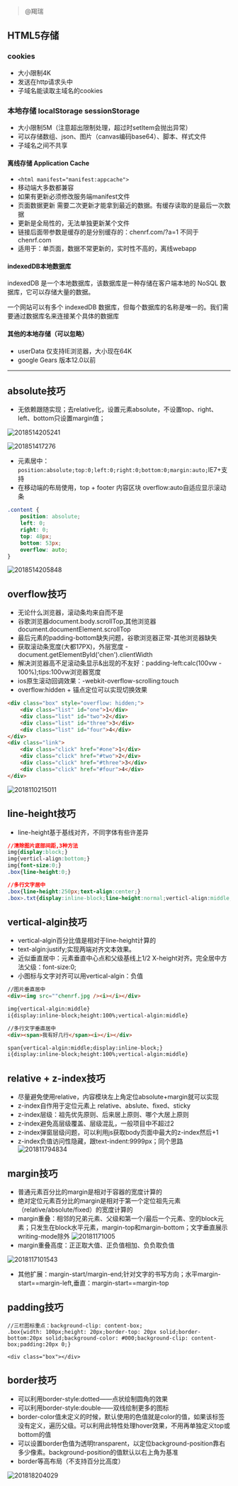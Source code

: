 > @羯瑞

## HTML5存储

### cookies

* 大小限制4K
* 发送在http请求头中
* 子域名能读取主域名的cookies

### 本地存储 localStorage sessionStorage 

* 大小限制5M（注意超出限制处理，超过时setItem会抛出异常）
* 可以存储数组、json、图片（canvas编码base64）、脚本、样式文件
* 子域名之间不共享

#### 离线存储 Application Cache

* `<html manifest="manifest:appcache">`
* 移动端大多数都兼容
* 如果有更新必须修改服务端manifest文件
* 页面数据更新 需要二次更新才能拿到最近的数据。有缓存读取的是最后一次数据
* 更新是全局性的，无法单独更新某个文件
* 链接后面带参数是缓存的是分别缓存的：chenrf.com/?a=1 不同于 chenrf.com
* 适用于：单页面，数据不常更新的，实时性不高的，离线webapp

#### indexedDB本地数据库

indexedDB 是一个本地数据库，该数据库是一种存储在客户端本地的 NoSQL 数据库，它可以存储大量的数据。

一个网站可以有多个 indexedDB 数据库，但每个数据库的名称是唯一的。我们需要通过数据库名来连接某个具体的数据库

#### 其他的本地存储（可以忽略）

* userData 仅支持IE浏览器，大小现在64K
* google Gears 版本12.0以前

---

## absolute技巧

* 无依赖跟随实现；去relative化，设置元素absolute，不设置top、right、left、bottom只设置margin值；

![2018514205241](http://cdn.chenrf.com/2018514205241.png)

![201851417276](http://cdn.chenrf.com/201851417276.png)

* 元素居中：`position:absolute;top:0;left:0;right:0;bottom:0;margin:auto;`IE7+支持
* 在移动端的布局使用，top + footer 内容区块 overflow:auto自适应显示滚动条

```css
.content {
    position: absolute;
    left: 0;
    right: 0;
    top: 48px;
    bottom: 53px;
    overflow: auto;
}
```
![2018514205848](http://cdn.chenrf.com/2018514205848.png)

## overflow技巧

* 无论什么浏览器，滚动条均来自<html>而不是<body>
* 谷歌浏览器document.body.scrollTop,其他浏览器document.documentElement.scrollTop
* 最后元素的padding-bottom缺失问题，谷歌浏览器正常-其他浏览器缺失
* 获取滚动条宽度(大都17PX)，外层宽度 - document.getElementById('chen').clientWidth
* 解决浏览器高不足滚动条显示&出现的不友好：padding-left:calc(100vw - 100%);tips:100vw浏览器宽度
* ios原生滚动回调效果：-webkit-overflow-scrolling:touch
* overflow:hidden + 锚点定位可以实现切换效果
```html
<div class="box" style="overflow: hidden;">
    <div class="list" id="one">1</div>
    <div class="list" id="two">2</div>
    <div class="list" id="three">3</div>
    <div class="list" id="four">4</div>
</div>
<div class="link">
    <div class="click" href="#one">1</div>
    <div class="click" href="#two">2</div>
    <div class="click" href="#three">3</div>
    <div class="click" href="#four">4</div>
</div>
```
![2018110215011](http://cdn.chenrf.com/2018110215011.png)

## line-height技巧

* line-height基于基线对齐，不同字体有些许差异

```css
//清除图片底部间距,3种方法
img{display:block;}
img{verticl-align:bottom;}
img{font-size:0;}
.box{line-height:0;}

//多行文字居中
.box{line-height:250px;text-align:center;}
.box>.txt{display:inline-block;line-height:normal;verticl-align:middle;}
```

## vertical-algin技巧

* vertical-algin百分比值是相对于line-height计算的
* text-algin:justify;实现两端对齐文本效果。
* 近似垂直居中：元素垂直中心点和父级基线上1/2 X-height对齐。完全居中方法父级：font-size:0;
* 小图标与文字对齐可以用vertical-algin：负值

```html
//图片垂直居中
<div><img src=""chenrf.jpg /><i></i></div>

img{vertical-algin:middle}
i{display:inline-block;height:100%;vertical-algin:middle}

//多行文字垂直居中
<div><span>我有好几行</span><i></i></div>

span{vertical-algin:middle;display:inline-block;}
i{display:inline-block;height:100%;vertical-algin:middle}
```

## relative + z-index技巧

* 尽量避免使用relative，内容模块左上角定位absolute+margin就可以实现
* z-index自作用于定位元素上 relative、abslute、fixed、sticky
* z-index层级：祖先优先原则、后来居上原则、哪个大居上原则
* z-index避免高层级覆盖、层级混乱，一般项目中不超过2
* z-index弹窗层级问题，可以利用js获取body页面中最大的z-index然后+1
* z-index负值访问性隐藏，跟text-indent:9999px；同个思路
![201811794834](http://cdn.chenrf.com/201811794834.png)

## margin技巧

* 普通元素百分比的margin是相对于容器的宽度计算的
* 绝对定位元素百分比的margin是相对于第一个定位祖先元素（relative/absolute/fixed）的宽度计算的
* margin重叠：相邻的兄弟元素、父级和第一个/最后一个元素、空的block元素；只发生在block水平元素，margin-top和margin-bottom；文字垂直展示writing-mode除外
![20181171005](http://cdn.chenrf.com/20181171005.png)  
* margin重叠高度：正正取大值、正负值相加、负负取负值

![2018117101543](http://cdn.chenrf.com/2018117101543.png)

* 其他扩展：margin-start/margin-end;针对文字的书写方向；水平margin-start==margin-left,垂直：margin-start==margin-top

## padding技巧

```
//三栏图标重点：background-clip: content-box;
.box{width: 100px;height: 20px;border-top: 20px solid;border-bottom:20px solid;background-color: #000;background-clip: content-box;padding:20px 0;}

<div class="box"></div>
```

## border技巧
* 可以利用border-style:dotted——点状绘制圆角的效果
* 可以利用border-style:double——双线绘制更多的图标
* border-color值未定义的时候，默认使用的色值就是color的值，如果该标签没有定义，遍历父级。可以利用此特性处理hover效果，不用再单独定义top或bottom的值
* 可以设置border色值为透明transparent，以定位background-position靠右多少像素。background-position的值默认以右上角为基准
* border等高布局（不支持百分比高度）
 
![201818204029](http://cdn.chenrf.com/201818204029.png)
